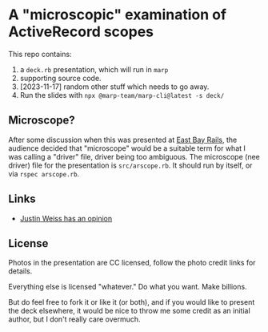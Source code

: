# A "microscopic" examination of ActiveRecord scopes

This repo contains:

1. a `deck.rb` presentation, which will run in `marp`
2. supporting source code.
3. [2023-11-17] random other stuff which needs to go away.
4. Run the slides with `npx @marp-team/marp-cli@latest -s deck/`

## Microscope?

After some discussion when this was presented at
[East Bay
Rails](http://www.meetup.com/East-Bay-Rails/events/202907282/), the
audience decided that "microscope" would be a suitable term for what I
was calling a "driver" file, driver being too ambiguous. The microscope
(nee driver) file for the presentation is `src/arscope.rb`. It should
run by itself, or via `rspec arscope.rb`.

## Links

* [Justin Weiss has an
opinion](https://www.justinweiss.com/articles/should-you-use-scopes-or-class-methods/)

## License

Photos in the presentation are CC licensed, follow the photo credit
links for details.

Everything else is licensed "whatever." Do what you want. Make billions.

But do feel free to fork it or like it (or both), and if you would like
to present the deck elsewhere, it would be nice to throw me some credit
as an initial author, but I don't really care overmuch.
